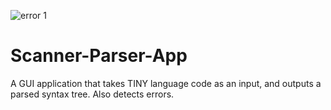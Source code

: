 ![error 1](https://user-images.githubusercontent.com/49645682/119029299-bfe48180-b9a8-11eb-84f8-548ed6121e6a.PNG)
# Scanner-Parser-App
A GUI application that takes TINY language code as an input, and outputs a parsed syntax tree. Also detects errors.
